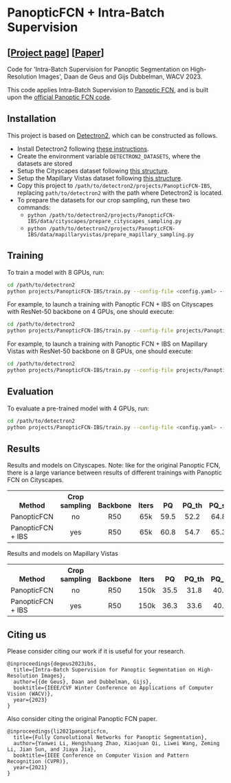# PanopticFCN + Intra-Batch Supervision
## [[Project page](https://ddegeus.github.io/intra-batch-supervision/)] [[Paper](#)]

Code for 'Intra-Batch Supervision for Panoptic Segmentation on High-Resolution Images', Daan de Geus and Gijs Dubbelman, WACV 2023.

This code applies Intra-Batch Supervision to [Panoptic FCN](https://arxiv.org/abs/2012.00720), and is built upon the [official Panoptic FCN code](https://github.com/dvlab-research/PanopticFCN).

## Installation
This project is based on [Detectron2](https://github.com/facebookresearch/detectron2), which can be constructed as follows.
* Install Detectron2 following [these instructions](https://detectron2.readthedocs.io/tutorials/install.html).
* Create the environment variable `DETECTRON2_DATASETS`, where the datasets are stored
* Setup the Cityscapes dataset following [this structure](https://github.com/facebookresearch/detectron2/blob/master/datasets/README.md).
* Setup the Mapillary Vistas dataset following [this structure](https://github.com/facebookresearch/Mask2Former/blob/main/datasets/README.md).
* Copy this project to `/path/to/detectron2/projects/PanopticFCN-IBS`, replacing `path/to/detectron2` with the path where Detectron2 is located.
* To prepare the datasets for our crop sampling, run these two commands:
  * `python /path/to/detectron2/projects/PanopticFCN-IBS/data/cityscapes/prepare_cityscapes_sampling.py`
  * `python /path/to/detectron2/projects/PanopticFCN-IBS/data/mapillaryvistas/prepare_mapillary_sampling.py`

## Training
To train a model with 8 GPUs, run:
```bash
cd /path/to/detectron2
python projects/PanopticFCN-IBS/train.py --config-file <config.yaml> --num-gpus 8
```

For example, to launch a training with Panoptic FCN + IBS on Cityscapes with ResNet-50 backbone on 4 GPUs,
one should execute:
```bash
cd /path/to/detectron2
python projects/PanopticFCN-IBS/train.py --config-file projects/PanopticFCN-IBS/configs/cityscapes/PanopticFCN-R50-cityscapes-ibs-cropsampling.yaml --num-gpus 4
```

For example, to launch a training with Panoptic FCN + IBS on Mapillary Vistas with ResNet-50 backbone on 8 GPUs,
one should execute:
```bash
cd /path/to/detectron2
python projects/PanopticFCN-IBS/train.py --config-file projects/PanopticFCN-IBS/configs/mapillary-vistas/PanopticFCN-R50-mapillaryvistas-ibs-cropsampling.yaml --num-gpus 8
```

## Evaluation
To evaluate a pre-trained model with 4 GPUs, run:
```bash
cd /path/to/detectron2
python projects/PanopticFCN-IBS/train.py --config-file <config.yaml> --num-gpus 4 --eval-only MODEL.WEIGHTS /path/to/model_checkpoint
```

## Results
Results and models on Cityscapes. Note: like for the original Panoptic FCN, there is a large variance between results of different trainings with Panoptic FCN on Cityscapes.

<table><tbody>
<!-- START TABLE -->
<!-- TABLE HEADER -->
<th valign="bottom">Method</th>
<th valign="bottom">Crop sampling</th>
<th valign="bottom">Backbone</th>
<th valign="bottom">Iters</th>
<th valign="bottom">PQ</th>
<th valign="bottom">PQ_th</th>
<th valign="bottom">PQ_st</th>
<th valign="bottom">Acc_th</th>
<th valign="bottom">Prec_th</th>
<th valign="bottom">config</th>
<th valign="bottom">model</th>
<!-- TABLE BODY -->
<tr><td align="left">PanopticFCN</td>
<td align="center">no</td>
<td align="center">R50</td>
<td align="center">65k</td>
<td align="center">59.5</td>
<td align="center">52.2</td>
<td align="center">64.8</td>
<td align="center">81.3</td>
<td align="center">86.8</td>
<td align="center"><a href="configs/cityscapes/PanopticFCN-R50-cityscapes.yaml">config</a>
<td align="center">TBD</td>
</tr>
<tr><td align="left">PanopticFCN + IBS </td>
<td align="center">yes</td>
<td align="center">R50</td>
<td align="center">65k</td>
<td align="center">60.8</td>
<td align="center">54.7</td>
<td align="center">65.3</td>
<td align="center">87.1</td>
<td align="center">92.6</td>
<td align="center"><a href="configs/cityscapes/PanopticFCN-R50-cityscapes-ibs-cropsampling.yaml">config</a></td>
<td align="center">TBD</td>
</tr>
</tbody></table>

Results and models on Mapillary Vistas

<table><tbody>
<!-- START TABLE -->
<!-- TABLE HEADER -->
<th valign="bottom">Method</th>
<th valign="bottom">Crop sampling</th>
<th valign="bottom">Backbone</th>
<th valign="bottom">Iters</th>
<th valign="bottom">PQ</th>
<th valign="bottom">PQ_th</th>
<th valign="bottom">PQ_st</th>
<th valign="bottom">Acc_th</th>
<th valign="bottom">Prec_th</th>
<th valign="bottom">config</th>
<th valign="bottom">model</th>
<!-- TABLE BODY -->
<tr><td align="left">PanopticFCN</td>
<td align="center">no</td>
<td align="center">R50</td>
<td align="center">150k</td>
<td align="center">35.5</td>
<td align="center">31.8</td>
<td align="center">40.3</td>
<td align="center">74.7</td>
<td align="center">77.9</td>
<td align="center"><a href="configs/mapillary-vistas/PanopticFCN-R50-mapillaryvistas.yaml">config</a>
<td align="center">TBD</td>
</tr>
<tr><td align="left">PanopticFCN + IBS </td>
<td align="center">yes</td>
<td align="center">R50</td>
<td align="center">150k</td>
<td align="center">36.3</td>
<td align="center">33.6</td>
<td align="center">40.0</td>
<td align="center">77.0</td>
<td align="center">82.2</td>
<td align="center"><a href="configs/mapillary-vistas/PanopticFCN-R50-mapillaryvistas-ibs-cropsampling.yaml">config</a></td>
<td align="center">TBD</td>
</tr>
</tbody></table>

## <a name="Citing"></a>Citing us

Please consider citing our work if it is useful for your research.

```
@inproceedings{degeus2023ibs,
  title={Intra-Batch Supervision for Panoptic Segmentation on High-Resolution Images},
  author={{de Geus}, Daan and Dubbelman, Gijs},
  booktitle={IEEE/CVF Winter Conference on Applications of Computer Vision (WACV)},
  year={2023}
}
```


Also consider citing the original Panoptic FCN paper.

```
@inproceedings{li2021panopticfcn,
  title={Fully Convolutional Networks for Panoptic Segmentation},
  author={Yanwei Li, Hengshuang Zhao, Xiaojuan Qi, Liwei Wang, Zeming Li, Jian Sun, and Jiaya Jia},
  booktitle={IEEE Conference on Computer Vision and Pattern Recognition (CVPR)},
  year={2021}
}
```
